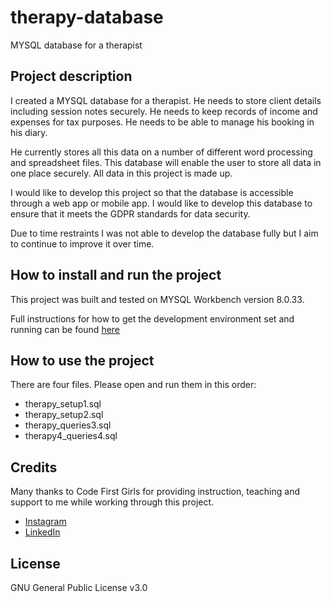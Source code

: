 # therapy-database
MYSQL database for a therapist

## Project description

I created a MYSQL database for a therapist.
He needs to store client details including session notes securely.
He needs to keep records of income and expenses for tax purposes.
He needs to be able to manage his booking in his diary.

He currently stores all this data on a number of different word processing and spreadsheet files.
This database will enable the user to store all data in one place securely.
All data in this project is made up.

I would like to develop this project so that the database is accessible through a web app or mobile app.
I would like to develop this database to ensure that it meets the GDPR standards for data security.

Due to time restraints I was not able to develop the database fully but I aim to continue to improve it over time.

## How to install and run the project

This project was built and tested on MYSQL Workbench version 8.0.33.

Full instructions for how to get the development environment set and running can be found [here](https://drive.google.com/file/d/11gHh8P3vzP5fqtS658rxVIiBHa36rO-U/view?usp=drive_link)

## How to use the project

There are four files. 
Please open and run them in this order:
* therapy_setup1.sql
* therapy_setup2.sql
* therapy_queries3.sql
* therapy4_queries4.sql

## Credits

Many thanks to Code First Girls for providing instruction, teaching and support to me while working through this project.
* [Instagram](https://www.instagram.com/codefirstgirls/)
* [LinkedIn](https://www.linkedin.com/company/code-first-girls/)

## License

GNU General Public License v3.0
